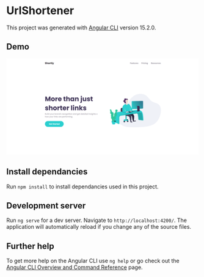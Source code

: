 # UrlShortener

This project was generated with [Angular CLI](https://github.com/angular/angular-cli) version 15.2.0.

## Demo 

<img src="src/assets/home.png">

## Install dependancies

Run `npm install` to install dependancies used in this project.

## Development server

Run `ng serve` for a dev server. Navigate to `http://localhost:4200/`. The application will automatically reload if you change any of the source files.

## Further help

To get more help on the Angular CLI use `ng help` or go check out the [Angular CLI Overview and Command Reference](https://angular.io/cli) page.

